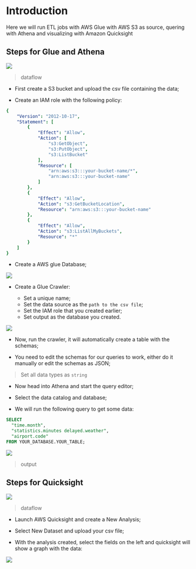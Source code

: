 # Introduction

 Here we will run ETL jobs with AWS Glue with AWS S3 as source, quering with Athena and visualizing with Amazon Quicksight

## Steps for Glue and Athena

 ![](https://github.com/myProjects175/s3-glue-athena-quicksight/blob/4998c28a684313bb12d447a12758c16edb711b4a/sourceimages/dataflow.png)
 >dataflow

- First create a S3 bucket and upload the csv file containing the data;

- Create an IAM role with the following policy:

```yaml
{
    "Version": "2012-10-17",
    "Statement": [
        {
            "Effect": "Allow",
            "Action": [
                "s3:GetObject",
                "s3:PutObject",
                "s3:ListBucket"
            ],
            "Resource": [
                "arn:aws:s3:::your-bucket-name/*",
                "arn:aws:s3:::your-bucket-name"
            ]
        },
        {
            "Effect": "Allow",
            "Action": "s3:GetBucketLocation",
            "Resource": "arn:aws:s3:::your-bucket-name"
        },
        {
            "Effect": "Allow",
            "Action": "s3:ListAllMyBuckets",
            "Resource": "*"
        }
    ]
}
```

- Create a AWS glue Database;

![](https://github.com/myProjects175/s3-glue-athena-quicksight/blob/4998c28a684313bb12d447a12758c16edb711b4a/sourceimages/database.png)

- Create a Glue Crawler:

    - Set a unique name;
    - Set the data source as the `path to the csv file`;
    - Set the IAM role that you created earlier;
    - Set output as the database you created.

![](https://github.com/myProjects175/s3-glue-athena-quicksight/blob/4998c28a684313bb12d447a12758c16edb711b4a/sourceimages/crawler.png)

- Now, run the crawler, it will automatically create a table with the schemas;

- You need to edit the schemas for our queries to work, either do it manually or edit the schemas as JSON;
>Set all data types as `string`

- Now head into Athena and start the query editor;

- Select the data catalog and database;

- We will run the following query to get some data:

```sql
SELECT
  "time.month",
  "statistics.minutes delayed.weather",
  "airport.code"
FROM YOUR_DATABASE.YOUR_TABLE;
```

![](https://github.com/myProjects175/s3-glue-athena-quicksight/blob/4998c28a684313bb12d447a12758c16edb711b4a/sourceimages/query.png)
>output

## Steps for Quicksight

 ![](https://github.com/myProjects175/s3-glue-athena-quicksight/blob/4998c28a684313bb12d447a12758c16edb711b4a/sourceimages/dataflow2.png)
 >dataflow

- Launch AWS Quicksight and create a New Analysis;

- Select New Dataset and upload your csv file;

- With the analysis created, select the fields on the left and quicksight will show a graph with the data:

![](https://github.com/myProjects175/s3-glue-athena-quicksight/blob/4998c28a684313bb12d447a12758c16edb711b4a/sourceimages/quicksight.png)